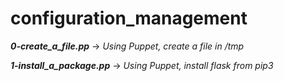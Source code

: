 # configuration_management

***0-create_a_file.pp*** -> *Using Puppet, create a file in /tmp*

***1-install_a_package.pp*** -> *Using Puppet, install flask from pip3*
